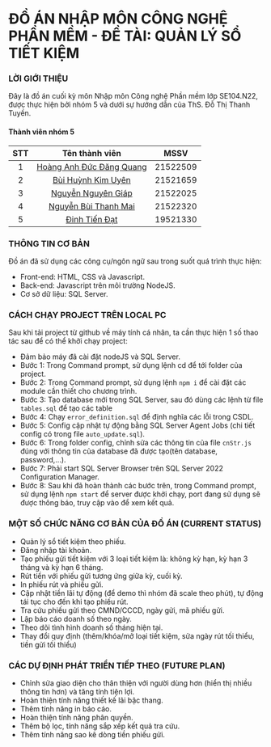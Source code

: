 # ĐỒ ÁN NHẬP MÔN CÔNG NGHỆ PHẦN MỀM - ĐỀ TÀI: QUẢN LÝ SỔ TIẾT KIỆM

### LỜI GIỚI THIỆU
Đây là đồ án cuối kỳ môn Nhập môn Công nghệ Phần mềm lớp SE104.N22, được thực hiện bởi nhóm 5 và dưới sự hướng dẫn của ThS. Đỗ Thị Thanh Tuyền.

#### Thành viên nhóm 5
|STT|Tên thành viên|MSSV|
|:-:|:-:|:-:|
|1|[Hoàng Anh Đức Đăng Quang](https://github.com/QuangHoang059)|21522509|
|2|[Bùi Huỳnh Kim Uyên](https://github.com/uyenbhku)|21521659|
|3|[Nguyễn Nguyên Giáp](https://github.com/Paignn)|21522025|
|4|[Nguyễn Bùi Thanh Mai](https://github.com/21522320)|21522320|
|5|[Đinh Tiến Đạt](https://github.com/GaChip)|19521330|

### THÔNG TIN CƠ BẢN
Đồ án đã sử dụng các công cụ/ngôn ngữ sau trong suốt quá trình thực hiện:
* Front-end: HTML, CSS và Javascript.
* Back-end: Javascript trên môi trường NodeJS.
* Cơ sở dữ liệu: SQL Server.

### CÁCH CHẠY PROJECT TRÊN LOCAL PC
Sau khi tải project từ github về máy tính cá nhân, ta cần thực hiện 1 số thao tác sau để có thể khởi chạy project:
* Đảm bảo máy đã cài đặt nodeJS và SQL Server.
* Bước 1: Trong Command prompt, sử dụng lệnh cd để tới folder của project.
* Bước 2: Trong Command prompt, sử dụng lệnh `npm i` để cài đặt các module cần thiết cho chương trình.
* Bước 3: Tạo database mới trong SQL Server, sau đó dùng các lệnh từ file `tables.sql` để tạo các table 
* Bước 4: Chạy `error_definition.sql` để định nghĩa các lỗi trong CSDL.
* Bước 5: Config cập nhật tự động bằng SQL Server Agent Jobs (chi tiết config có trong file `auto_update.sql`).
* Bước 6: Trong folder config, chỉnh sửa các thông tin của file `cnStr.js` đúng với thông tin của database đã được tạo(tên database, password,...).
* Bước 7: Phải start SQL Server Browser trên SQL Server 2022 Configuration Manager.
* Bước 8: Sau khi đã hoàn thành các bước trên, trong Command prompt, sử dụng lệnh `npm start` để server được khởi chạy, port đang sử dụng sẽ được thông báo, truy cập vào để xem kết quả.

<!-- ### VIDEO DEMO ĐỒ ÁN
[Link video demo](https://youtu.be/AUGFdoGetgI) -->

### MỘT SỐ CHỨC NĂNG CƠ BẢN CỦA ĐỒ ÁN (CURRENT STATUS)
* Quản lý sổ tiết kiệm theo phiếu.
* Đăng nhập tài khoản.
* Tạo phiếu gửi tiết kiệm với 3 loại tiết kiệm là: không kỳ hạn, kỳ hạn 3 tháng và kỳ hạn 6 tháng.
* Rút tiền với phiếu gửi tương ứng giữa kỳ, cuối kỳ.
* In phiếu rút và phiếu gửi.
* Cập nhật tiền lãi tự động (để demo thì nhóm đã scale theo phút), tự động tái tục cho đến khi tạo phiếu rút.
* Tra cứu phiếu gửi theo CMND/CCCD, ngày gửi, mã phiếu gửi.
* Lập báo cáo doanh số theo ngày.
* Theo dõi tình hình doanh số tháng hiện tại.
* Thay đổi quy định (thêm/khóa/mở loại tiết kiệm, sửa ngày rút tối thiểu, tiền gửi tối thiểu)


### CÁC DỰ ĐỊNH PHÁT TRIỂN TIẾP THEO (FUTURE PLAN)
* Chỉnh sửa giao diện cho thân thiện với người dùng hơn (hiển thị nhiều thông tin hơn) và tăng tính tiện lợi.
* Hoàn thiện tính năng thiết kế lãi bậc thang.
* Thêm tính năng in báo cáo.
* Hoàn thiện tính năng phân quyền.
* Thêm bộ lọc, tính năng sắp xếp kết quả tra cứu.
* Thêm tính năng sao kê dòng tiền phiếu gửi.
